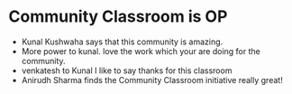 # Community Classroom is OP

- Kunal Kushwaha says that this community is amazing.
- More power to kunal. love the work which your are doing for the community.
- venkatesh to Kunal I like to say thanks for this classroom 
- Anirudh Sharma finds the Community Classroom initiative really great!

